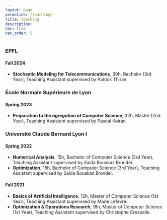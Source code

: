```yaml
---
layout: page
permalink: /teaching/
title: teaching
description: 
nav: true
nav_order: 5
---
```


### EPFL

#### Fall 2024

* **Stochastic Modeling for Telecommunications**, 30h, Bachelor (3rd Year), Teaching Assistant supervised by Patrick Thiran.

### École Normale Supérieure de Lyon

#### Spring 2023

* **Preparation to the *agrégation* of Computer Science**, 32h, Master (2nd Year), Teaching Assistant supervised by Pascal Koiran.

### Université Claude Bernard Lyon I

#### Spring 2022

* **Numerical Analysis**, 15h, Bachelor of Computer Science (3rd Year), Teaching Assistant supervised by Saida Bouakaz Brondel.
* **Optimization**, 15h, Bachelor of Computer Science (3rd Year), Teaching Assistant supervised by Saida Bouakaz Brondel.

#### Fall 2021

* **Basics of Artificial Intelligence**, 12h, Master of Computer Science (1st Year), Teaching Assistant supervised by Marie Lefevre.
* **Optimization & Operations Research**, 18h, Master of Computer Science (1st Year), Teaching Assistant supervised by Christophe Crespelle.
